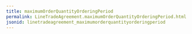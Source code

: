 ```yaml
---
title: maximumOrderQuantityOrderingPeriod
permalink: LineTradeAgreement.maximumOrderQuantityOrderingPeriod.html
jsonid: linetradeagreement_maximumorderquantityorderingperiod
---
```

